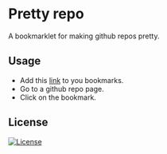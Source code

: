 # Pretty repo

A bookmarklet for making github repos pretty.

## Usage

- Add this [link](https://github.com/jmavs21/pretty-repo/index.js) to you bookmarks.
- Go to a github repo page.
- Click on the bookmark.

## License

[![License](https://img.shields.io/badge/license-MIT-blue.svg)](/LICENSE)
